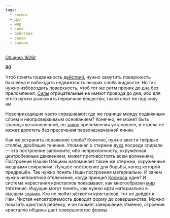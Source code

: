 ```yaml
---
tags:
  - космос
  - Дух
  - мир
  - сила
  - действие
  - закон
  - знание
---
```

[Община 1926г](https://127.0.0.1:4002/agni/1926)

___90___

Чтоб понять подвижность [действий](../../../tags/#действие), нужно замутить поверхность бассейна и наблюдать недвижность низших слоёв жидкости. Но так нужно избороздить поверхность, чтоб тот же ритм проник до дна без преломления. [Силы](../../../tags/#сила) отрицательные не имеют провода до дна, ибо для этого нужно разложить первичное вещество; такой опыт не под силу им.   

Новоприходящие часто спрашивают: где же граница между подвижным слоем и неопровержимым основанием? Конечно, не может быть границы установленной, но [закон](../../../tags/#закон) преломления установлен, и стрела не может долететь без пресечения первоназначенной линии.   

Как же устранить поражение слоёв? Конечно, нужно ввести твёрдые столбы, дробящие течение. Упоминал о стержне [духа](../../../tags/#Дух) посреди спирали — это построение запомните, ибо непреклонность, окружённая центробежным движением, может противостоять всем волнениям. Построение Нашей Общины напоминает такие же стержни, окружённые мощными спиралями. Лучшее построение для борьбы, конец которой предрешён. Так нужно понять Наши построения материально. И зачем нужно непонятное отвлечение, когда принцип [Космоса](../../../tags/#космос) один? И система нарастания кристаллов показывает, как многообразен [мир](../../../tags/#мир) тяготения. Ищущие могут понять, как нужно идти материально в высшем [знании](../../../tags/#знание). Кто не любит чёткости кристаллов, тот не дойдёт к Нам. Чистая неповторяемость доводит форму до совершенства. Можно показать кристалл ребёнку, и он поймёт завершение. Именно, строение кристалла общины даст совершенство формы.   

